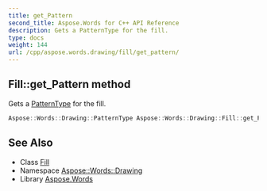 ```yaml
---
title: get_Pattern
second_title: Aspose.Words for C++ API Reference
description: Gets a PatternType for the fill.
type: docs
weight: 144
url: /cpp/aspose.words.drawing/fill/get_pattern/
---
```

## Fill::get_Pattern method


Gets a [PatternType](../../patterntype/) for the fill.

```cpp
Aspose::Words::Drawing::PatternType Aspose::Words::Drawing::Fill::get_Pattern()
```

## See Also

* Class [Fill](../)
* Namespace [Aspose::Words::Drawing](../../)
* Library [Aspose.Words](../../../)
